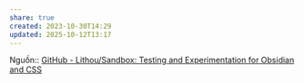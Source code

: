 ```yaml
---
share: true
created: 2023-10-30T14:29
updated: 2025-10-12T13:17
---
```

Nguồn:: [GitHub - Lithou/Sandbox: Testing and Experimentation for Obsidian and CSS](https://github.com/Lithou/Sandbox)